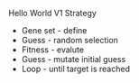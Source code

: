 Hello World V1 Strategy

* Gene set - define 
* Guess - random selection
* Fitness - evalute
* Guess - mutate initial guess
* Loop - until target is reached
